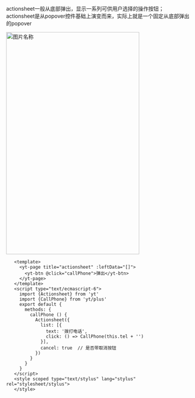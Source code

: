 actionsheet一般从底部弹出，显示一系列可供用户选择的操作按钮； actionsheet是从popover控件基础上演变而来，实际上就是一个固定从底部弹出的popover

<img src="/docs/assets/actionsheet-service.gif" width = "360" height = "602" alt="图片名称" align=center />

```vue
   <template>
     <yt-page title="actionsheet" :leftData="[]">
       <yt-btn @click="callPhone">弹出</yt-btn>
     </yt-page>
   </template>
   <script type="text/ecmascript-6">
     import {Actionsheet} from 'yt'
     import {CallPhone} from 'yt/plus'
     export default {
       methods: {
         callPhone () {
           Actionsheet({
             list: [{
               text: '拨打电话',
               click: () => CallPhone(this.tel + '')
             }],
             cancel: true  // 是否带取消按钮
           })
         }
       }
     }
   </script>
   <style scoped type="text/stylus" lang="stylus" rel="stylesheet/stylus">
   </style>
```
